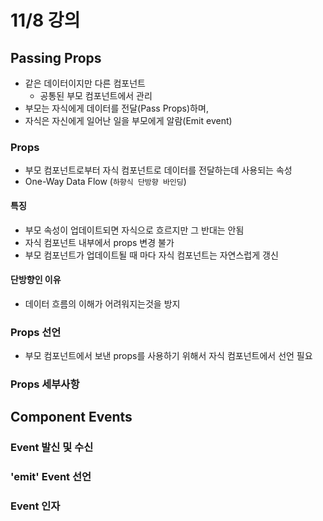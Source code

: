 # 11/8 강의
## Passing Props
- 같은 데이터이지만 다른 컴포넌트
    - 공통된 부모 컴포넌트에서 관리
- 부모는 자식에게 데이터를 전달(Pass Props)하며,
- 자식은 자신에게 일어난 일을 부모에게 알람(Emit event)

### Props
- 부모 컴포넌트로부터 자식 컴포넌트로 데이터를 전달하는데 사용되는 속성
- One-Way Data Flow (`하향식 단방향 바인딩`)

#### 특징
- 부모 속성이 업데이트되면 자식으로 흐르지만 그 반대는 안됨
- 자식 컴포넌트 내부에서 props 변경 불가
- 부모 컴포넌트가 업데이트될 때 마다 자식 컴포넌트는 자연스럽게 갱신

#### 단방향인 이유
- 데이터 흐름의 이해가 어려워지는것을 방지

### Props 선언
- 부모 컴포넌트에서 보낸 props를 사용하기 위해서 자식 컴포넌트에서 선언 필요

### Props 세부사항

## Component Events

### Event 발신 및 수신

### 'emit' Event 선언

### Event 인자